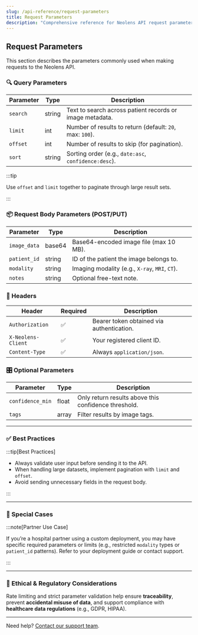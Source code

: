 ```yaml
---
slug: /api-reference/request-parameters
title: Request Parameters
description: "Comprehensive reference for Neolens API request parameters, including query, body, and headers, with best practices and regulatory guidance to ensure secure, compliant, and efficient API usage."
---
```


## Request Parameters

This section describes the parameters commonly used when making requests to the Neolens API.

### 🔍 Query Parameters

| Parameter | Type   | Description |
|-----------|--------|-------------|
| `search`  | string | Text to search across patient records or image metadata. |
| `limit`   | int    | Number of results to return (default: `20`, max: `100`). |
| `offset`  | int    | Number of results to skip (for pagination). |
| `sort`    | string | Sorting order (e.g., `date:asc`, `confidence:desc`). |

:::tip

Use `offset` and `limit` together to paginate through large result sets.

:::

### 📦 Request Body Parameters (POST/PUT)

| Parameter      | Type       | Description |
|----------------|------------|-------------|
| `image_data`   | base64     | Base64-encoded image file (max 10 MB). |
| `patient_id`   | string     | ID of the patient the image belongs to. |
| `modality`     | string     | Imaging modality (e.g., `X-ray`, `MRI`, `CT`). |
| `notes`        | string     | Optional free-text note. |

### 🧾 Headers

| Header            | Required | Description |
|-------------------|----------|-------------|
| `Authorization`   | ✅       | Bearer token obtained via authentication. |
| `X-Neolens-Client`| ✅       | Your registered client ID. |
| `Content-Type`    | ✅       | Always `application/json`. |

### 🎛️ Optional Parameters

| Parameter      | Type    | Description |
|----------------|---------|-------------|
| `confidence_min` | float | Only return results above this confidence threshold. |
| `tags`           | array | Filter results by image tags. |

---

### ✅ Best Practices

:::tip[Best Practices]

- Always validate user input before sending it to the API.
- When handling large datasets, implement pagination with `limit` and `offset`.
- Avoid sending unnecessary fields in the request body.

:::

---

### 📌 Special Cases

:::note[Partner Use Case]

If you’re a hospital partner using a custom deployment, you may have specific required parameters or limits (e.g., restricted `modality` types or `patient_id` patterns). Refer to your deployment guide or contact support.

:::

---

### 🧠 Ethical & Regulatory Considerations

Rate limiting and strict parameter validation help ensure **traceability**, prevent **accidental misuse of data**, and support compliance with **healthcare data regulations** (e.g., GDPR, HIPAA).

---

Need help? [Contact our support team](mailto:support@neolens.ai).
